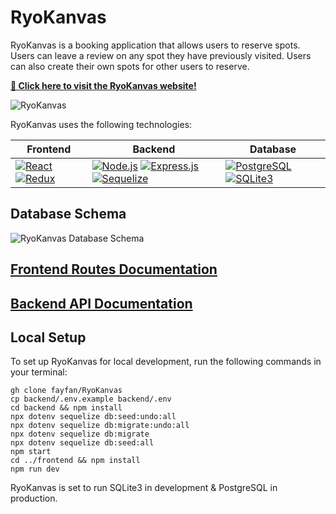 # RyoKanvas

RyoKanvas is a booking application that allows users to reserve spots. Users can leave a review on any spot they have previously visited. Users can also create their own spots for other users to reserve.

**[🔭 Click here to visit the RyoKanvas website!](https://ryokanvas.onrender.com/)**

![RyoKanvas](https://github.com/user-attachments/assets/e7d6499f-4447-4e09-be77-08dd24679dfd)

RyoKanvas uses the following technologies:

| Frontend                                         | Backend                                          | Database                                         |
|--------------------------------------------------|--------------------------------------------------|--------------------------------------------------|
| [![React](https://img.shields.io/badge/React-20232A?style=for-the-badge&logo=react&logoColor=61DAFB)](https://reactjs.org/) [![Redux](https://img.shields.io/badge/redux-764ABC?style=for-the-badge&logo=redux&logoColor=white)](https://redux.js.org/) | [![Node.js](https://img.shields.io/badge/Node.js-339933?style=for-the-badge&logo=nodedotjs&logoColor=white)](https://nodejs.org/) [![Express.js](https://img.shields.io/badge/-Express-373737?style=for-the-badge&logo=Express&logoColor=white)](https://expressjs.com/) [![Sequelize](https://img.shields.io/badge/-Sequelize-52B0E7?style=for-the-badge&logo=sequelize&logoColor=white)](https://sequelize.org/) | [![PostgreSQL](https://img.shields.io/badge/PostgreSQL-316192?style=for-the-badge&logo=postgresql&logoColor=white)](https://www.postgresql.org/) [![SQLite3](https://img.shields.io/badge/SQLite-003B57?style=for-the-badge&logo=SQLite&logoColor=white)](https://www.sqlite.org/) |

## Database Schema

![RyoKanvas Database Schema](https://appacademy-open-assets.s3.us-west-1.amazonaws.com/Modular-Curriculum/content/week-12/airbnb-db-schema.png)

## [Frontend Routes Documentation](https://github.com/fayfan/RyoKanvas/wiki/Frontend-Routes-Documentation)

## [Backend API Documentation](https://github.com/fayfan/RyoKanvas/wiki/Backend-API-Documentation)

## Local Setup

To set up RyoKanvas for local development, run the following commands in your terminal:
```
gh clone fayfan/RyoKanvas
cp backend/.env.example backend/.env
cd backend && npm install
npx dotenv sequelize db:seed:undo:all
npx dotenv sequelize db:migrate:undo:all
npx dotenv sequelize db:migrate
npx dotenv sequelize db:seed:all
npm start
cd ../frontend && npm install
npm run dev
```

RyoKanvas is set to run SQLite3 in development & PostgreSQL in production.
